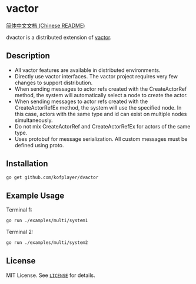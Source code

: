 # vactor

[简体中文文档 (Chinese README)](ReadmeCh.md)

dvactor is a distributed extension of [vactor](https://github.com/kofplayer/vactor).

## Description

- All vactor features are available in distributed environments.
- Directly use vactor interfaces. The vactor project requires very few changes to support distribution.
- When sending messages to actor refs created with the CreateActorRef method, the system will automatically select a node to create the actor.
- When sending messages to actor refs created with the CreateActorRefEx method, the system will use the specified node. In this case, actors with the same type and id can exist on multiple nodes simultaneously.
- Do not mix CreateActorRef and CreateActorRefEx for actors of the same type.
- Uses protobuf for message serialization. All custom messages must be defined using proto.

## Installation

```sh
go get github.com/kofplayer/dvactor
```

## Example Usage

Terminal 1:
```sh
go run ./examples/multi/system1
```

Terminal 2:
```sh
go run ./examples/multi/system2
```

## License

MIT License. See [`LICENSE`](LICENSE) for details.
